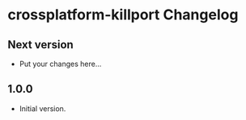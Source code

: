 # crossplatform-killport Changelog

## Next version

- Put your changes here...

## 1.0.0

- Initial version.
